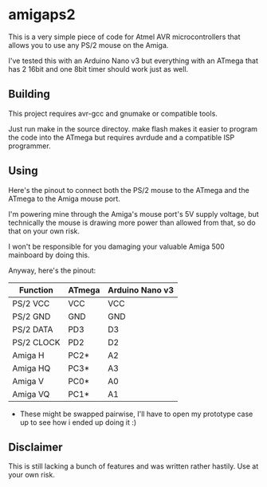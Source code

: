 # amigaps2

This is a very simple piece of code for Atmel AVR microcontrollers that allows you to use any PS/2 mouse on the Amiga.

I've tested this with an Arduino Nano v3 but everything with an ATmega that has 2 16bit and one 8bit timer should work just as well.

## Building

This project requires avr-gcc and gnumake or compatible tools.

Just run make in the source directoy. make flash makes it easier to program the code into the ATmega but requires avrdude and a compatible ISP programmer.

## Using

Here's the pinout to connect both the PS/2 mouse to the ATmega and the ATmega to the Amiga mouse port.

I'm powering mine through the Amiga's mouse port's 5V supply voltage, but technically the mouse is drawing more power than allowed from that, so do that on your own risk.

I won't be responsible for you damaging your valuable Amiga 500 mainboard by doing this.

Anyway, here's the pinout:

| Function   | ATmega  | Arduino Nano v3 |
| ---------- | ------- | --------------- |
| PS/2 VCC   | VCC     | VCC |
| PS/2 GND   | GND     | GND |
| PS/2 DATA  | PD3     | D3  |
| PS/2 CLOCK | PD2     | D2  |
| Amiga H    | PC2*    | A2  |
| Amiga HQ   | PC3*    | A3  |
| Amiga V    | PC0*    | A0  |
| Amiga VQ   | PC1*    | A1  |

* These might be swapped pairwise, I'll have to open my prototype case up to see how i ended up doing it :)

## Disclaimer

This is still lacking a bunch of features and was written rather hastily. Use at your own risk.
